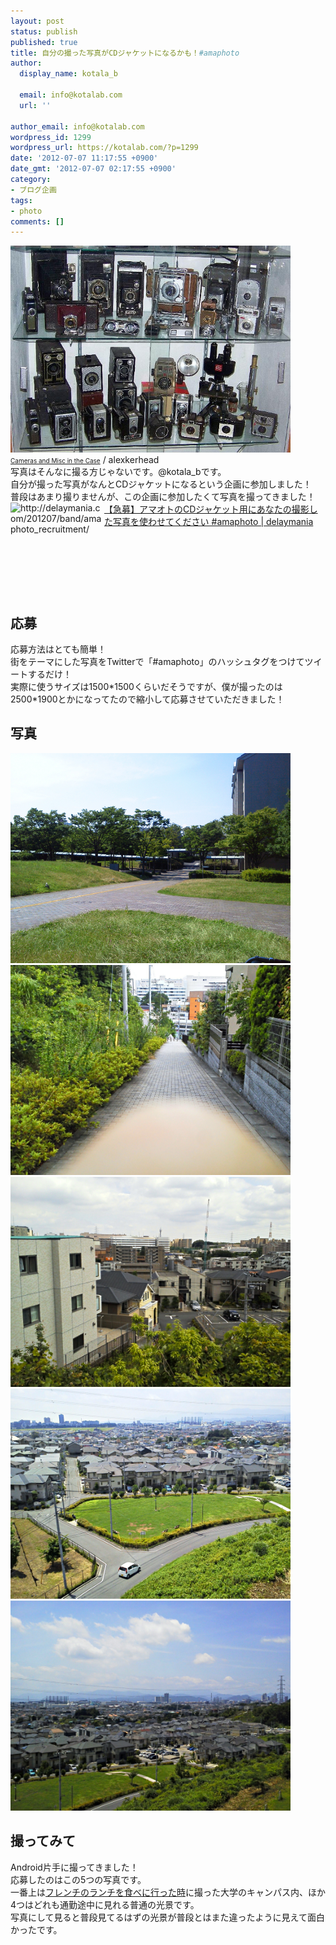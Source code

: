 ```yaml
---
layout: post
status: publish
published: true
title: 自分の撮った写真がCDジャケットになるかも！#amaphoto
author:
  display_name: kotala_b

  email: info@kotalab.com
  url: ''

author_email: info@kotalab.com
wordpress_id: 1299
wordpress_url: https://kotalab.com/?p=1299
date: '2012-07-07 11:17:55 +0900'
date_gmt: '2012-07-07 02:17:55 +0900'
category:
- ブログ企画
tags:
- photo
comments: []
---
```

<p><a href="/wp-content/uploads/amaphoto_120707_05.jpg" target="_blank"><img src="/wp-content/uploads/amaphoto_120707_05.jpg" alt="" title="amaphoto_120707_05" width="448" height="331" class="alignnone size-full wp-image-1309" /></a><br />
<a href="https://www.flickr.com/photos/alexkerhead/3088082405/" target="_blank"><span style="font-size:10px;">Cameras and Misc in the Case</a> / alexkerhead</span><br />
写真はそんなに撮る方じゃないです。@kotala_bです。<br />
自分が撮った写真がなんとCDジャケットになるという企画に参加しました！<br />
普段はあまり撮りませんが、この企画に参加したくて写真を撮ってきました！<br />
<a href="http://delaymania.com/201207/band/amaphoto_recruitment/" target="_blank"><img title="【急募】アマオトのCDジャケット用にあなたの撮影した写真を使わせてください #amaphoto | delaymania" src="https://capture.heartrails.com/150x130?http://delaymania.com/201207/band/amaphoto_recruitment/" alt="http://delaymania.com/201207/band/amaphoto_recruitment/" width="150" height="130" align="left" /></a><a href="http://delaymania.com/201207/band/amaphoto_recruitment/" title="【急募】アマオトのCDジャケット用にあなたの撮影した写真を使わせてください #amaphoto | delaymania" target="_blank">【急募】アマオトのCDジャケット用にあなたの撮影した写真を使わせてください #amaphoto | delaymania</a><br style="clear:both;" /><br />
</p>
<!--more-->
<h2>応募</h2>
<p>応募方法はとても簡単！<br />
街をテーマにした写真をTwitterで「#amaphoto」のハッシュタグをつけてツイートするだけ！<br />
実際に使うサイズは1500*1500くらいだそうですが、僕が撮ったのは2500*1900とかになってたので縮小して応募させていただきました！</p>
<h2>写真</h2>
<p><a href="/wp-content/uploads/french_120705_01.jpg" target="_blank"><img src="/wp-content/uploads/french_120705_01.jpg" alt="" title="french_120705_01" width="448" height="336" class="alignnone size-full wp-image-1259" /></a><br />
<a href="/wp-content/uploads/amaphoto_120707_01.jpg" target="_blank"><img src="/wp-content/uploads/amaphoto_120707_01.jpg" alt="" title="amaphoto_120707_01" width="448" height="336" class="alignnone size-full wp-image-1301" /></a><br />
<a href="/wp-content/uploads/amaphoto_120707_02.jpg" target="_blank"><img src="/wp-content/uploads/amaphoto_120707_02.jpg" alt="" title="amaphoto_120707_02" width="448" height="336" class="alignnone size-full wp-image-1302" /></a><br />
<a href="/wp-content/uploads/amaphoto_120707_03.jpg" target="_blank"><img src="/wp-content/uploads/amaphoto_120707_03.jpg" alt="" title="amaphoto_120707_03" width="448" height="336" class="alignnone size-full wp-image-1303" /></a><br />
<a href="/wp-content/uploads/amaphoto_120707_04.jpg" target="_blank"><img src="/wp-content/uploads/amaphoto_120707_04.jpg" alt="" title="amaphoto_120707_04" width="448" height="336" class="alignnone size-full wp-image-1304" /></a></p>
<h2>撮ってみて</h2>
<p>Android片手に撮ってきました！<br />
応募したのはこの5つの写真です。<br />
一番上は<a href="/mile-credit" title="【食】大学キャンパス内にあるフレンチレストランで1000円のランチ！" target="_blank">フレンチのランチを食べに行った時</a>に撮った大学のキャンパス内、ほか4つはどれも通勤途中に見れる普通の光景です。<br />
写真にして見ると普段見てるはずの光景が普段とはまた違ったように見えて面白かったです。</p>
